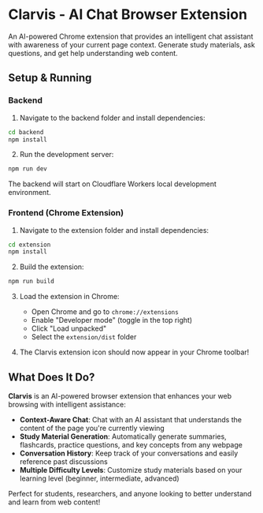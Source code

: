 # Clarvis - AI Chat Browser Extension

An AI-powered Chrome extension that provides an intelligent chat assistant with awareness of your current page context. Generate study materials, ask questions, and get help understanding web content.

## Setup & Running

### Backend

1. Navigate to the backend folder and install dependencies:
```bash
cd backend
npm install
```

2. Run the development server:
```bash
npm run dev
```

The backend will start on Cloudflare Workers local development environment.

### Frontend (Chrome Extension)

1. Navigate to the extension folder and install dependencies:
```bash
cd extension
npm install
```

2. Build the extension:
```bash
npm run build
```

3. Load the extension in Chrome:
   - Open Chrome and go to `chrome://extensions`
   - Enable "Developer mode" (toggle in the top right)
   - Click "Load unpacked"
   - Select the `extension/dist` folder

4. The Clarvis extension icon should now appear in your Chrome toolbar!

## What Does It Do?

**Clarvis** is an AI-powered browser extension that enhances your web browsing with intelligent assistance:

- **Context-Aware Chat**: Chat with an AI assistant that understands the content of the page you're currently viewing
- **Study Material Generation**: Automatically generate summaries, flashcards, practice questions, and key concepts from any webpage
- **Conversation History**: Keep track of your conversations and easily reference past discussions
- **Multiple Difficulty Levels**: Customize study materials based on your learning level (beginner, intermediate, advanced)

Perfect for students, researchers, and anyone looking to better understand and learn from web content!

